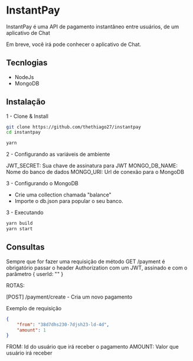 # InstantPay

InstantPay é uma API de pagamento instantâneo entre usuários, de um aplicativo de Chat

Em breve, você irá pode conhecer o aplicativo de Chat.

## Tecnlogias

- NodeJs
- MongoDB

## Instalação

1 - Clone & Install
```bash
git clone https://github.com/thethiago27/instantpay
cd instantpay

yarn

```

2 - Configurando as variáveis de ambiente

JWT_SECRET: Sua chave de assinatura para JWT
MONGO_DB_NAME: Nome do banco de dados
MONGO_URI: Url de conexão para o MongoDB


3 - Configurando o MongoDB

-   Crie uma collection chamada "balance"
-   Importe o db.json para popular o seu banco.

3 - Executando

```bash
yarn build
yarn start

```

## Consultas

Sempre que for fazer uma requisição de método GET /payment é obrigatório passar o header Authorization
com um JWT, assinado e com o parâmetro { userId: "<token>" }
 
ROTAS:
 
[POST] /payment/create - Cria um novo pagamento
 
Exemplo de requisição
 
```json
{
    "from": "38d7dhs230-7djsh23-ld-4d",
    "amount": 1
}
```
 
FROM: Id do usuário que irá receber o pagamento
AMOUNT: Valor que usuário irá receber



